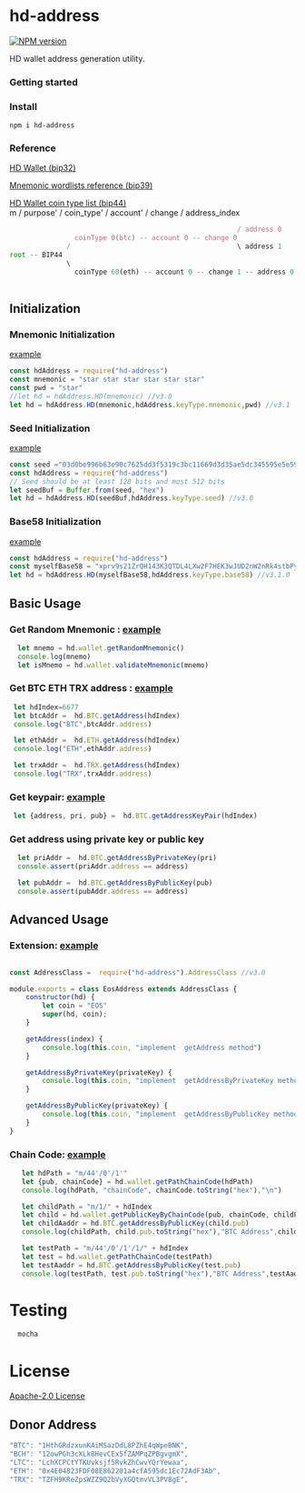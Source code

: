 # hd-address
[![NPM version](https://img.shields.io/npm/v/hd-address?style=flat-square)](https://www.npmjs.com/package/hd-address)

HD wallet address generation utility.

### Getting started
### Install
```
npm i hd-address
```
### Reference 
[HD Wallet (bip32)](https://github.com/bitcoin/bips/blob/master/bip-0032/derivation.png)

[Mnemonic wordlists reference (bip39)](https://github.com/bitcoin/bips/blob/master/bip-0039/bip-0039-wordlists.md) 

[HD Wallet coin type list (bip44)]( https://github.com/satoshilabs/slips/blob/master/slip-0044.md)  
m / purpose' / coin_type' / account' / change / address_index
```js
                                                        / address 0
                coinType 0(btc) -- account 0 -- change 0  
              /                                         \ address 1
root -- BIP44 
              \
                coinType 60(eth) -- account 0 -- change 1 -- address 0
                          
```
 
## Initialization
### Mnemonic Initialization
 [example](./example/mnemonic.js) 
```javascript
const hdAddress = require("hd-address")  
const mnemonic = "star star star star star star"
const pwd = "star" 
//let hd = hdAddress.HD(mnemonic) //v3.0
let hd = hdAddress.HD(mnemonic,hdAddress.keyType.mnemonic,pwd) //v3.1
```

### Seed Initialization 
 [example](./example/seed.js) 

```javascript
const seed ="03d0be996b63e90c7625dd3f5319c3bc11669d3d35ae5dc345595e5e59be74084f"
const hdAddress = require("hd-address")
// Seed should be at least 128 bits and most 512 bits
let seedBuf = Buffer.from(seed, "hex")
let hd = hdAddress.HD(seedBuf,hdAddress.keyType.seed) //v3.0
```

### Base58 Initialization 
 [example](./example/base58.js) 

```javascript
const hdAddress = require("hd-address")  
const myselfBase58 = "xprv9s21ZrQH143K3QTDL4LXw2F7HEK3wJUD2nW2nRk4stbPy6cq3jPPqjiChkVvvNKmPGJxWUtg6LnF5kejMRNNU3TGtRBeJgk33yuGBxrMPHi"
let hd = hdAddress.HD(myselfBase58,hdAddress.keyType.base58) //v3.1.0
```

## Basic Usage

### **Get Random Mnemonic :** [example](./example/mnemonic.js) 
```javascript
  let mnemo = hd.wallet.getRandomMnemonic() 
  console.log(mnemo)
  let isMnemo = hd.wallet.validateMnemonic(mnemo) 
```

### **Get BTC ETH TRX address :** [example](./example/mnemonic.js) 
```javascript
 let hdIndex=6677
 let btcAddr =  hd.BTC.getAddress(hdIndex)
 console.log("BTC",btcAddr.address)

 let ethAddr =  hd.ETH.getAddress(hdIndex)
 console.log("ETH",ethAddr.address)

 let trxAddr =  hd.TRX.getAddress(hdIndex)
 console.log("TRX",trxAddr.address)
```

### **Get keypair:** [example](./test/index.getkeypair.test.js)
```js
 let {address, pri, pub} =  hd.BTC.getAddressKeyPair(hdIndex)
```
### **Get address using private key or public key**
```js
  let priAddr =  hd.BTC.getAddressByPrivateKey(pri)
  console.assert(priAddr.address == address)

  let pubAddr =  hd.BTC.getAddressByPublicKey(pub)
  console.assert(pubAddr.address == address)
```

## Advanced Usage
### **Extension:** [example](./example/extension/index.js)

```javascript

const AddressClass =  require("hd-address").AddressClass //v3.0

module.exports = class EosAddress extends AddressClass {
    constructor(hd) {
        let coin = "EOS"
        super(hd, coin);
    }

    getAddress(index) {
        console.log(this.coin, "implement  getAddress method")
    }

    getAddressByPrivateKey(privateKey) {
        console.log(this.coin, "implement  getAddressByPrivateKey method")
    }

    getAddressByPublicKey(privateKey) {
        console.log(this.coin, "implement  getAddressByPublicKey method")
    }
}
```
### **Chain Code:** [example](./example/chaincode.js)
```js
   let hdPath = "m/44'/0'/1'"
   let {pub, chainCode} = hd.wallet.getPathChainCode(hdPath)
   console.log(hdPath, "chainCode", chainCode.toString("hex"),"\n")

   let childPath = "m/1/" + hdIndex
   let child = hd.wallet.getPublicKeyByChainCode(pub, chainCode, childPath)
   let childAaddr = hd.BTC.getAddressByPublicKey(child.pub)
   console.log(childPath, child.pub.toString("hex"),"BTC Address",childAaddr.address)

   let testPath = "m/44'/0'/1'/1/" + hdIndex
   let test = hd.wallet.getPathChainCode(testPath)
   let testAaddr = hd.BTC.getAddressByPublicKey(test.pub)
   console.log(testPath, test.pub.toString("hex"),"BTC Address",testAaddr.address)
```
# Testing

```js
  mocha 
```

# License

[Apache-2.0 License](./LICENSE)

## Donor Address
```js
"BTC": "1HthGRdzxunKAiMSazDdL8PZhE4qWpeBNK", 
"BCH": "12owPGh3cXLk8HevCEx5fZAMPqZPBgvgmX",
"LTC": "LchXCPCtYTKUvksjf5RvkZhCwvYQrYewaa",
"ETH": "0x4E04823FDF08E862201a4cfA595dc1Ec72AdF3Ab",
"TRX": "TZFH9KReZpsWZZ9Q2bVyXGQtmvVL3PV8gE",
```
